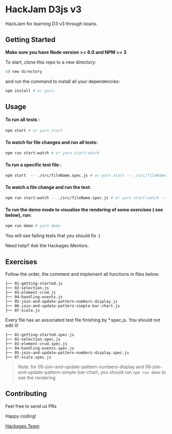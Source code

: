 # HackJam D3js v3

HackJam for learning D3 v3 through koans.

## Getting Started

**Make sure you have Node version >= 6.0 and NPM >= 3**

To start, clone this repo to a new directory:

```bash
cd new directory
```

and run the command to install all your dependencies:

```bash
npm install # or yarn 
```

## Usage

#### To run all tests :

```bash
npm start # or yarn start
```
#### To watch for file changes and run all tests:

```bash
npm run start:watch # or yarn start:watch
```

#### To run a specific test file :

```bash
npm start  -- ./src/fileName.spec.js # or yarn start -- ./src/fileName.spec.js
```

#### To watch  a file change and run the test:

```bash
npm run start:watch -- ./src/fileName.spec.js # or yarn start:watch -- ./src/fileName.spec.js
```

#### To run the demo mode to visualise the rendering of  some exercises ( see below), run:

```bash
npm run demo # yarn demo
```

You will see failing tests that you should fix :)

Need help? Ask the Hackages Mentors.


## Exercises

Follow the order, the comment and implement all functions in files below:

```text
├── 01-getting-started.js
├── 02-selection.js
├── 03-element-crud.js
├── 04-handling-events.js
├── 05-join-and-update-pattern-numbers-display.js
├── 06-join-and-update-pattern-simple-bar-chart.js
├── 07-scale.js
```

Every file has an associated test file finishing by *.spec.js. You should not edit it!
```text
├── 01-getting-started.spec.js
├── 02-selection.spec.js
├── 03-element-crud.spec.js
├── 04-handling-events.spec.js
├── 05-join-and-update-pattern-numbers-display.spec.js
├── 07-scale.spec.js
```

> Note: for 05-join-and-update-pattern-numbers-display and 06-join-and-update-pattern-simple-bar-chart, 
you should run `npm run demo` to see the rendering

## Contributing

Feel free to send us PRs

Happy coding!

[Hackages Team](http://hackages.io)